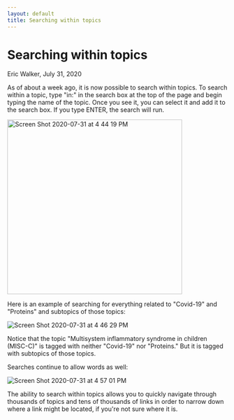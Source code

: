 ```yaml
---
layout: default
title: Searching within topics
---
```


# Searching within topics
<byline>Eric Walker, July 31, 2020</byline>

As of about a week ago, it is now possible to search within topics.  To search within a topic, type "in:" in the search box at the top of the page and begin typing the name of the topic.  Once you see it, you can select it and add it to the search box.  If you type ENTER, the search will run.

<img class="screenshot" style="width: 400px!important" alt="Screen Shot 2020-07-31 at 4 44 19 PM" src="https://user-images.githubusercontent.com/760949/89083077-1ebf0880-d34d-11ea-8746-6b09a868cd1e.png">

Here is an example of searching for everything related to "Covid-19" and "Proteins" and subtopics of those topics:

<img class="screenshot" alt="Screen Shot 2020-07-31 at 4 46 29 PM" src="https://user-images.githubusercontent.com/760949/89083189-6b0a4880-d34d-11ea-9b30-cfed97ced094.png">

Notice that the topic "Multisystem inflammatory syndrome in children (MISC-C)" is tagged with neither "Covid-19" nor "Proteins."  But it is tagged with subtopics of those topics.

Searches continue to allow words as well:

<img class="screenshot" alt="Screen Shot 2020-07-31 at 4 57 01 PM" src="https://user-images.githubusercontent.com/760949/89086724-e3253e00-d34e-11ea-8540-3a6c4867a550.png">

The ability to search within topics allows you to quickly navigate through thousands of topics and tens of thousands of links in order to narrow down where a link might be located, if you're not sure where it is.
